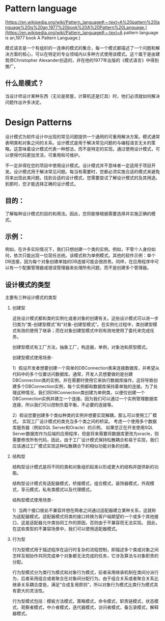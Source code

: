 # Pattern language

[https://en.wikipedia.org/wiki/Pattern_language#:~:text=A%20pattern%20language%20is%20an,1977%20book%20A%20Pattern%20Language.](https://en.wikipedia.org/wiki/Pattern_language#:~:text=A pattern language is an,1977 book A Pattern Language.)

模式语言是一个有组织的一连串的模式的集合，每一个模式都描述了一个问题和解决方案的核心，可以在特定的专业领域内以多种方式使用该模式。这个属于是由建筑师Christopher Alexander创造的，并在他的1977年出版的《模式语言》中得到推广。

## 什么是模式？

当设计师设计某种东西（无论是房屋，计算机还是灯具）时，他们必须就如何解决问题作出许多决定。

# Design Patterns

设计模式为软件设计中出现的常见问题提供一个通用的可重用解决方案。模式通常表明类和对象之间的关系。设计模式是用于解决常见问题的与编程语言无关的策略。这意味着设计模式代表一种想法，而不是特定的实现。通过使用设计模式，可以使得代码更加灵活，可重用和可维护。

不一定非得在您的项目中使用设计模式。设计模式并不意味者一定适用于项目开发。设计模式用于解决常见问题。每当有需要时，您都必须实施合适的模式来避免将来出现此类问题。找到合适的设计模式，您需要尝试了解设计模式的及其用途。到那时，您才能选择正确的设计模式。

## 目的：

了解每种设计模式的目的和用法。因此，您将能够根据需要选择并实施正确的模式。

## 示例：

例如，在许多实际情况下，我们只想创建一个类的实例。例如，不管个人身份如何，依次只能出现一位现任总统。该模式称为单例模式。其他的软件示例：单个DB连接，因为每个对象创建单独的DB连接可能会很昂贵。同样，在应用程序中可以有一个配置管理器或错误管理器来处理所有问题，而不是创建多个管理器。

## 设计模式的类型

主要有三种设计模式的类型

1. 创建型

   这些设计模式都和类的实例化或者对象的创建有关。这些设计模式可以进一步归类为“类-创建型模式”和“对象-创建型模式”。在实例化过程中，类创建型模式有效的使用了继承；而在对象创建型模式中则有效地使用了委托来完成任务。

   创建型模式有工厂方法，抽象工厂，构造器，单例，对象池和原型模式。

   创建型模式使用场景-

   1）假设开发者想要创建一个简单的DBConnection类来连接数据库，并希望从代码中的多个位置访问数据库。通常，开发人员想要做的是创建DBConnection类的实例，并在需要时使用它来执行数据库操作。这将导致创建多个DBConnection实例，每个实例都和数据库保持着单独的连接。为了处理这种情况，我们将DBConnection类创建为单例类，以便仅创建一个DBConnection实例并建立一个连接。因为我们可以通过一个实例管理数据库连接，所以我们可以控制负载平衡，不必要的连接等。

   2）假设您要创建多个类似种类的实例并想要实现解耦，那么可以使用工厂模式。 实现工厂设计模式的类充当多个类之间的桥梁。 考虑一个使用多个数据库服务器（例如SQL Server和Oracle）的示例。 如果您正在开发使用SQL Server数据库作为后端的应用程序，但是将来需要将数据库更改为oracle，则需要修改所有代码，因此，由于工厂设计模式保持松散耦合和易于实现，我们应该通过工厂模式实现这种松散耦合下的相似功能对象的创建。

2. 结构型

   结构型设计模式是将不同的类和对象组织起来以形成更大的结构并提供新的功能。

   结构型设计模式有适配器模式，桥接模式，组合模式，装饰器模式，外观模式，享元模式，私有类模式以及代理模式。

   结构型模式使用场景-

   1）当两个接口彼此不兼容并想在两者之间通过适配器建立某种关系，这就称为适配器模式。适配器模式将类的接口转换为客户端期望的一个或多个其他接口，这是适配器允许类协同工作的原因，否则由于不兼容而无法实现。 因此，在这些类型的不兼容场景中，我们可以使用适配器模式。

3. 行为型

   行为型模式用于描述程序在运行时复杂的流程控制，即描述多个类或对象之间怎样互相协作共同完成单个对象都无法完成的任务，它涉及算法与对象职责的分配。

   行为型模式分为类行为模式和对象行为模式，前者采用继承机制在类间分派行为，后者采用组合或者聚合在对象间分配行为。由于组合关系或者聚合关系比继承关系耦合度低，满足“合成复用原则”，所以对象行为模式比类行为模式具有更大的灵活性。

   行为型模式包括：模板方法模式，策略模式，命令模式，职责链模式，状态模式，观察者模式，中介者模式，迭代器模式，访问者模式，备忘录模式，解释器模式。

   

   